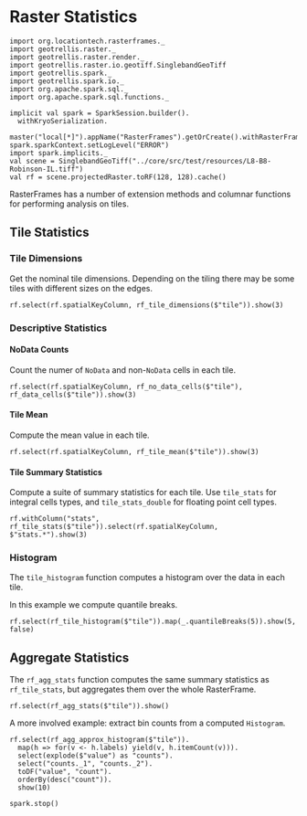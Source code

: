 # Raster Statistics

```tut:invisible
import org.locationtech.rasterframes._
import geotrellis.raster._
import geotrellis.raster.render._
import geotrellis.raster.io.geotiff.SinglebandGeoTiff
import geotrellis.spark._
import geotrellis.spark.io._
import org.apache.spark.sql._
import org.apache.spark.sql.functions._

implicit val spark = SparkSession.builder().
  withKryoSerialization.
   master("local[*]").appName("RasterFrames").getOrCreate().withRasterFrames
spark.sparkContext.setLogLevel("ERROR")
import spark.implicits._
val scene = SinglebandGeoTiff("../core/src/test/resources/L8-B8-Robinson-IL.tiff")
val rf = scene.projectedRaster.toRF(128, 128).cache()
```

RasterFrames has a number of extension methods and columnar functions for performing analysis on tiles.

## Tile Statistics 

### Tile Dimensions

Get the nominal tile dimensions. Depending on the tiling there may be some tiles with different sizes on the edges.

```tut
rf.select(rf.spatialKeyColumn, rf_tile_dimensions($"tile")).show(3)
```

### Descriptive Statistics

#### NoData Counts

Count the numer of `NoData` and non-`NoData` cells in each tile.

```tut
rf.select(rf.spatialKeyColumn, rf_no_data_cells($"tile"), rf_data_cells($"tile")).show(3)
```

#### Tile Mean

Compute the mean value in each tile.
 
```tut
rf.select(rf.spatialKeyColumn, rf_tile_mean($"tile")).show(3)
```

#### Tile Summary Statistics

Compute a suite of summary statistics for each tile. Use `tile_stats` for integral cells types, and `tile_stats_double`
for floating point cell types.

```tut
rf.withColumn("stats", rf_tile_stats($"tile")).select(rf.spatialKeyColumn, $"stats.*").show(3)
```

### Histogram

The `tile_histogram` function computes a histogram over the data in each tile. 

In this example we compute quantile breaks.

```tut
rf.select(rf_tile_histogram($"tile")).map(_.quantileBreaks(5)).show(5, false)
```

## Aggregate Statistics

The `rf_agg_stats` function computes the same summary statistics as `rf_tile_stats`, but aggregates them over the whole 
RasterFrame.

```tut
rf.select(rf_agg_stats($"tile")).show()
```

A more involved example: extract bin counts from a computed `Histogram`.

```tut
rf.select(rf_agg_approx_histogram($"tile")).
  map(h => for(v <- h.labels) yield(v, h.itemCount(v))).
  select(explode($"value") as "counts").
  select("counts._1", "counts._2").
  toDF("value", "count").
  orderBy(desc("count")).
  show(10)
```

```tut:invisible
spark.stop()
```

